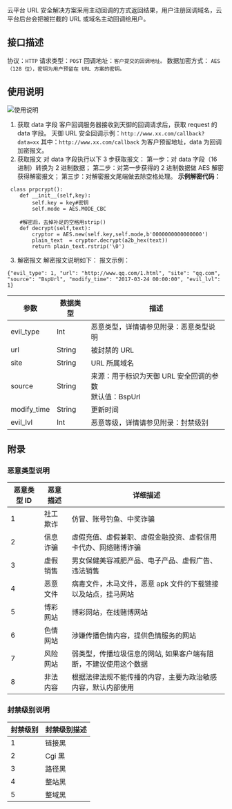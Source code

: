 云平台 URL 安全解决方案采用主动回调的方式返回结果，用户注册回调域名，云平台后台会把被拦截的 URL 或域名主动回调给用户。

## 接口描述

协议：`HTTP`
请求类型：`POST`
回调地址：`客户提交的回调地址。`
数据加密方式： `AES（128 位），密钥为用户预留在 URL 方案的密钥。`

## 使用说明

![使用说明](https://mc.qcloudimg.com/static/img/46f178afc4e313621e4f7eb4c006aad5/image.png)

1. 获取 data 字段
客户回调服务器接收到天御的回调请求后，获取 request 的 data 字段。
天御 URL 安全回调示例：`http://www.xx.com/callback?data=xx`
其中：`http://www.xx.com/callback` 为客户预留地址，data 为回调加密报文。
2. 获取报文
对 data 字段执行以下 3 步获取报文：
第一步：对 data 字段（16 进制）转换为 2 进制数据；
第二步：对第一步获得的 2 进制数据做 AES 解密获得解密报文；
第三步：对解密报文尾端做去除空格处理。
**示例解密代码：**
```
 class prpcrypt():
    def __init__(self,key):
        self.key = key#密钥
        self.mode = AES.MODE_CBC
     
    #解密后，去掉补足的空格用strip()
    def decrypt(self,text):
        cryptor = AES.new(self.key,self.mode,b'0000000000000000')
        plain_text  = cryptor.decrypt(a2b_hex(text))
        return plain_text.rstrip('\0')
```

3. 解密报文
解密报文说明如下：
报文示例：
```
{"evil_type": 1, "url": "http://www.qq.com/1.html", "site": "qq.com", "source": "BspUrl", "modify_time": "2017-03-24 00:00:00", "evil_lvl": 1}
```

| 参数 | 数据类型 | 描述 |
|---------|---------|---------|
| evil_type | Int | 恶意类型，详情请参见附录：恶意类型说明 |
| url | String | 	被封禁的 URL |
| site | String | URL 所属域名 |
| source | String | 来源：用于标识为天御 URL 安全回调的参数</br>默认值：BspUrl |
| modify_time | String | 更新时间 |
| evil_lvl | 	Int | 恶意等级，详情请参见附录：封禁级别 |

## 附录
### 恶意类型说明

| 恶意类型 ID | 恶意描述 | 详细描述 |
|---------|---------|---------|
| 1 | 社工欺诈 | 仿冒、账号钓鱼、中奖诈骗  |
| 2 | 信息诈骗 | 虚假充值、虚假兼职、虚假金融投资、虚假信用卡代办、网络赌博诈骗  |
| 3 | 虚假销售 | 男女保健美容减肥产品、电子产品、虚假广告、违法销售 |
| 4 | 恶意文件 | 病毒文件，木马文件，恶意 apk 文件的下载链接以及站点，挂马网站 |
| 5 | 博彩网站 | 博彩网站，在线赌博网站 |
| 6 | 色情网站 | 涉嫌传播色情内容，提供色情服务的网站 |
| 7 | 风险网站 | 弱类型，传播垃圾信息的网站, 如果客户端有阻断，不建议使用这个数据 |
| 8 | 非法内容 | 根据法律法规不能传播的内容，主要为政治敏感内容，默认内部使用 |

### 封禁级别说明

| 封禁级别 | 封禁级别描述 |
|---------|---------|
| 1 | 链接黑 |
| 2 | Cgi 黑 |
| 3 | 路径黑 |
| 4 | 整站黑 |
| 5 | 整域黑 |

